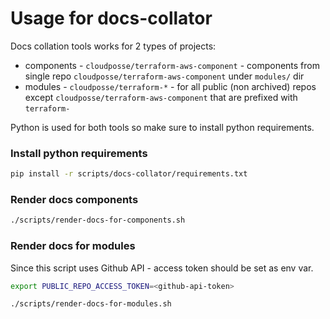 # Usage for docs-collator

Docs collation tools works for 2 types of projects:
- components - `cloudposse/terraform-aws-component` - components from single repo `cloudposse/terraform-aws-component` under `modules/` dir 
- modules - `cloudposse/terraform-*` - for all public (non archived) repos except `cloudposse/terraform-aws-component` that are prefixed with `terraform-`

Python is used for both tools so make sure to install python requirements.

### Install python requirements

```bash
pip install -r scripts/docs-collator/requirements.txt
```

### Render docs components

```bash
./scripts/render-docs-for-components.sh
```

### Render docs for modules

Since this script uses Github API - access token should be set as env var.

```bash
export PUBLIC_REPO_ACCESS_TOKEN=<github-api-token>

./scripts/render-docs-for-modules.sh
```
